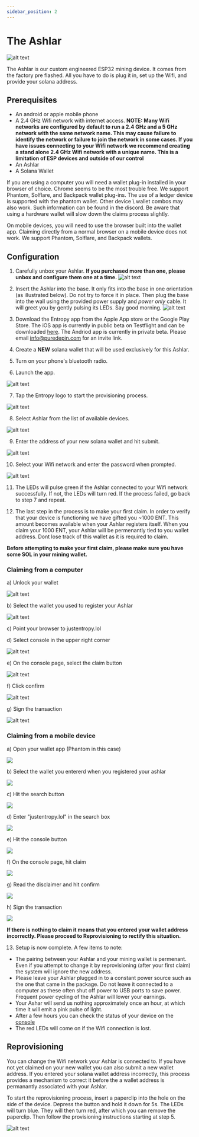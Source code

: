```yaml
---
sidebar_position: 2
---
```


# The Ashlar

![alt text](ashlar.jpg)

The Ashlar is our custom engineered ESP32 mining device. It comes from the factory pre flashed. All you have to do is plug it in, set up the Wifi, and provide your solana address.

## Prerequisites
* An android or apple mobile phone
* A 2.4 GHz Wifi network with internet access.
**NOTE: Many Wifi networks are configured by default to run a 2.4 GHz and a 5 GHz network with the same network name. This may cause failure to identify the network or failure to join the network in some cases. If you have issues connecting to your Wifi network we recommend creating a stand alone 2.4 GHz Wifi network with a unique name. This is a limitation of ESP devices and outside of our control**
* An Ashlar
* A Solana Wallet

If you are using a computer you will need a wallet plug-in installed in your browser of choice. Chrome seems to be the most trouble free. We support Phantom, Solflare, and Backpack wallet plug-ins. The use of a ledger device is supported with the phantom wallet. Other device \ wallet combos may also work. Such information can be found in the discord. Be aware that using a hardware wallet will slow down the claims process slightly.

On mobile devices, you will need to use the browser built into the wallet app. Claiming directly from a normal browser on a mobile device does not work. We support Phantom, Solflare, and Backpack wallets.

## Configuration

1. Carefully unbox your Ashlar. **If you purchased more than one, please unbox and configure them one at a time.**
![alt text](unbox.jpg)

2. Insert the Ashlar into the base. It only fits into the base in one orientation (as illustrated below). Do not try to force it in place. Then plug the base into the wall using the provided power supply and *power only* cable. It will greet you by gently pulsing its LEDs. Say good morning.
![alt text](setup.jpg)

3. Download the Entropy app from the Apple App store or the Google Play Store. The iOS app is currently in public beta on Testflight and can be downloaded [here](https://testflight.apple.com/join/VHttnEXp). The Andriod app is currently in private beta. Please email info@puredepin.com for an invite link.

4. Create a **NEW** solana wallet that will be used exclusively for this Ashlar.

5. Turn on your phone's bluetooth radio.

6. Launch the app.

![alt text](app_icon.jpg)

7. Tap the Entropy logo to start the provisioning process.

![alt text](newapp1.jpg)

8. Select Ashlar from the list of available devices.

![alt text](app2.jpg)

9. Enter the address of your new solana wallet and hit submit.

![alt text](app3.jpg)

10. Select your Wifi network and enter the password when prompted.

![alt text](app4.jpg)

11. The LEDs will pulse green if the Ashlar connected to your Wifi network successfully. If not, the LEDs will turn red. If the process failed, go back to step 7 and repeat.

12. The last step in the process is to make your first claim. In order to verify that your device is functioning we have gifted you ~1000 ENT. This amount becomes available when your Ashlar registers itself. When you claim your 1000 ENT, your Ashlar will be permenantly tied to you wallet address. Dont lose track of this wallet as it is required to claim. 

**Before attempting to make your first claim, please make sure you have some SOL in your mining wallet.**


### Claiming from a computer
a) Unlock your wallet

![alt text](unlock.png)

b) Select the wallet you used to register your Ashlar

![alt text](selectWallet.png)

c) Point your browser to justentropy.lol

d) Select console in the upper right corner

![alt text](console.jpg)

e) On the console page, select the claim button

![alt text](claim.png)

f) Click confirm

![alt text](confirm.png)

g) Sign the transaction

![alt text](sign.png)

### Claiming from a mobile device ###

a) Open your wallet app (Phantom in this case)

![](mobilePhantom.jpg)

b) Select the wallet you entererd when you registered your ashlar

![](wallet.jpg)

c) Hit the search button

![](search.jpg)

d) Enter "justentropy.lol" in the search box

![](site1.jpg)

e) Hit the console button

![](mobileConsole.jpg)

f) On the console page, hit claim

![](mobileClaim.jpg)

g) Read the disclaimer and hit confirm 

![](mobileConfirm.jpg)

h) Sign the transaction

![](mobileSign.jpg)




 **If there is nothing to claim it means that you entered your wallet address incorrectly. Please proceed to Reprovisioning to rectify this situation.** 

13. Setup is now complete. A few items to note:


* The pairing between your Ashlar and your mining wallet is permenant. Even if you attempt to change it by reprovisioning (after your first claim) the system will ignore the new address. 
* Please leave your Ashlar plugged in to a constant power source such as the one that came in the package. Do not leave it connected to a computer as these often shut off power to USB ports to save power. Frequent power cycling of the Ashlar will lower your earnings.
* Your Ashar will send us nothing approximately once an hour, at which time it will emit a pink pulse of light. 
* After a few hours you can check the status of your device on the [console](https://justentropy.lol/console)
* The red LEDs will come on if the Wifi connection is lost.



## Reprovisioning

You can change the Wifi network your Ashlar is connected to. If you have not yet claimed on your new wallet you can also submit a new wallet address. If you entered your solana wallet address incorrectly, this process provides a mechanism to correct it before the a wallet address is permanantly associated with your Ashlar.

To start the reprovisioning process, insert a paperclip into the hole on the side of the device. Depress the button and hold it down for 5s. The LEDs will turn blue. They will then turn red, after which you can remove the paperclip. Then follow the provisioning instructions starting at step 5.

![alt text](reset.jpg)





